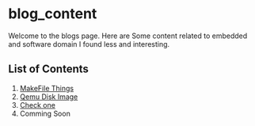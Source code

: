 # blog_content
<!--- It is the repository of the content for the blogs I write. ! ---> 



Welcome to the blogs page. Here are Some content related to embedded and software domain I found less and interesting.

## List of Contents

1. [MakeFile Things](./BlogsForEmb/Makefile.md)
2. [Qemu Disk Image](./BlogsForEmb/QEMU%20Disk%20Image.md)
3. [Check one](./BlogsForEmb/Check%20one.md)
4. Comming Soon
